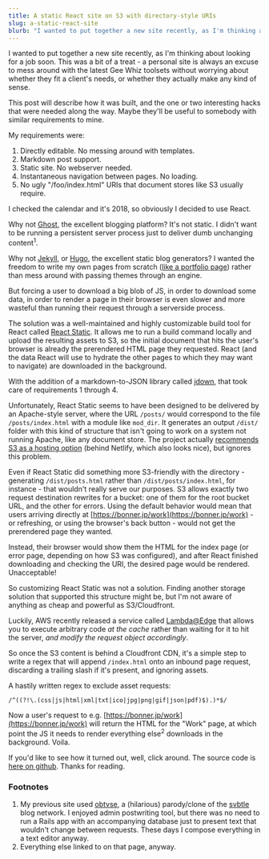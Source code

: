 ```yaml
---
title: A static React site on S3 with directory-style URIs
slug: a-static-react-site
blurb: "I wanted to put together a new site recently, as I'm thinking about looking for a job soon. This was a bit of a treat - a personal site is always an excuse to mess around with the latest Gee Whiz toolsets without worrying about whether they fit a client's needs, or whether they actually make any kind of sense."
---
```


I wanted to put together a new site recently, as I'm thinking about looking for a job soon. This was a bit of a treat - a personal site is always an excuse to mess around with the latest Gee Whiz toolsets without worrying about whether they fit a client's needs, or whether they actually make any kind of sense.

This post will describe how it was built, and the one or two interesting hacks that were needed along the way. Maybe they'll be useful to somebody with similar requirements to mine.

My requirements were:

1. Directly editable. No messing around with templates.
2. Markdown post support.
3. Static site. No webserver needed.
4. Instantaneous navigation between pages. No loading.
5. No ugly "/foo/index.html" URIs that document stores like S3 usually require.

I checked the calendar and it's 2018, so obviously I decided to use React.

Why not [Ghost](https://ghost.org/), the excellent blogging platform? It's not static. I didn't want to be running a persistent server process just to deliver dumb unchanging content<sup>1</sup>.

Why not [Jekyll](https://jekyllrb.com/), or [Hugo](https://gohugo.io/), the excellent static blog generators? I wanted the freedom to write my own pages from scratch ([like a portfolio page](https://bonner.jp/work)) rather than mess around with passing themes through an engine.

But forcing a user to download a big blob of JS, in order to download some data, in order to render a page in their browser is even slower and more wasteful than running their request through a serverside process.

The solution was a well-maintained and highly customizable build tool for React called [React Static](https://github.com/nozzle/react-static). It allows me to run a build command locally and upload the resulting assets to S3, so the initial document that hits the user's browser is already the prerendered HTML page they requested. React (and the data React will use to hydrate the other pages to which they may want to navigate) are downloaded in the background.

With the addition of a markdown-to-JSON library called [jdown](https://github.com/DanWebb/jdown), that took care of requirements 1 through 4.

Unfortunately, React Static seems to have been designed to be delivered by an Apache-style server, where the URL `/posts/` would correspond to the file `/posts/index.html` with a module like `mod_dir`. It generates an output `/dist/` folder with this kind of structure that isn't going to work on a system not running Apache, like any document store. The project actually [recommends S3 as a hosting option](https://github.com/nozzle/react-static/blob/master/docs/concepts.md#hosting) (behind Netlify, which also looks nice), but ignores this problem.

Even if React Static did something more S3-friendly with the directory - generating `/dist/posts.html` rather than `/dist/posts/index.html`, for instance - that wouldn't really serve our purposes. S3 allows exactly two request destination rewrites for a bucket: one of them for the root bucket URL, and the other for errors. Using the default behavior would mean that users arriving directly at [https://bonner.jp/work](https://bonner.jp/work) - or refreshing, or using the browser's back button - would not get the prerendered page they wanted.

Instead, their browser would show them the HTML for the index page (or error page, depending on how S3 was configured), and after React finished downloading and checking the URI, the desired page would be rendered. Unacceptable!

So customizing React Static was not a solution. Finding another storage solution that supported this structure might be, but I'm not aware of anything as cheap and powerful as S3/Cloudfront.

Luckily, AWS recently released a service called [Lambda@Edge](https://docs.aws.amazon.com/lambda/latest/dg/lambda-edge.html) that allows you to execute arbitrary code *at the cache* rather than waiting for it to hit the server, *and modify the request object accordingly*.

So once the S3 content is behind a Cloudfront CDN, it's a simple step to write a regex that will append `/index.html` onto an inbound page request, discarding a trailing slash if it's present, and ignoring assets.

A hastily written regex to exclude asset requests:
```
/^((?!\.(css|js|html|xml|txt|ico|jpg|png|gif|json|pdf)$).)*$/
```

Now a user's request to e.g. [https://bonner.jp/work](https://bonner.jp/work) will return the HTML for the "Work" page, at which point the JS it needs to render everything else<sup>2</sup> downloads in the background. Voila.

If you'd like to see how it turned out, well, click around. The source code is [here on github](https://github.com/j4p3/bonner.jp). Thanks for reading.

### Footnotes

1. My previous site used [obtvse](https://github.com/natew/obtvse2), a (hilarious) parody/clone of the [svbtle](https://svbtle.com/) blog network. I enjoyed admin postwriting tool, but there was no need to run a Rails app with an accompanying database just to present text that wouldn't change between requests. These days I compose everything in a text editor anyway.
2. Everything else linked to on that page, anyway.